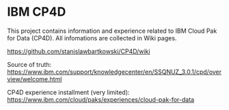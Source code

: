 # IBM CP4D

This project contains information and experience related to IBM Cloud Pak for Data (CP4D). All infomations are collected in Wiki pages.

https://github.com/stanislawbartkowski/CP4D/wiki

Source of truth: https://www.ibm.com/support/knowledgecenter/en/SSQNUZ_3.0.1/cpd/overview/welcome.html

CP4D experience installment (very limited): https://www.ibm.com/cloud/paks/experiences/cloud-pak-for-data
